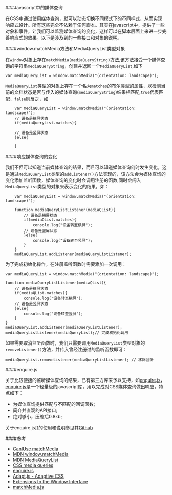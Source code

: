 ###Javascript中的媒体查询

在CSS中通过使用媒体查询，就可以动态切换不同模式下的不同样式，从而实现响应式设计。所有这些完全不依赖于任何脚本。其实在javascript中，提供了一些对象和事件，让我们可以监测媒体查询的变化，这样可以在脚本层面上来进一步完善响应式的效果。以下是涉及到的一些接口和对象的说明。

####window.matchMedia方法和MediaQueryList类型对象

在`window`对象上存在`matchMedia(mediaQueryString)`方法,该方法接受一个媒体查询的字符串`mediaQueryString`，创建并返回一个`MediaQueryList`,如下

	var mediaQueryList = window.matchMedia("(orientation: landscape)");

`MediaQueryList`类型的对象上存在一个名为`matches`的布尔类型的属性，以检测当前的文档状态是否与传入的媒体查询(`mediaQueryString`)结果相匹配,`true`代表匹配，`false`则反之，如

		var mediaQueryList = window.matchMedia("(orientation: landscape)");
		// 设备是横屏状态
		if(mediaQueryList.matches){

		// 设备是竖屏状态		
		}else{
		
		}
		
####响应媒体查询的变化		

我们不但可以知道当前媒体查询的结果，而且可以知道媒体查询何时发生变化，这是通过`MediaQueryList`类型的`addListener()`方法实现的，该方法会为媒体查询的变化添加监听函数，媒体查询的变化时会调用注册的函数,同时会闯入`MediaQueryList`类型的对象来表示变化的结果，如：

		var mediaQueryList = window.matchMedia("(orientation: landscape)");
		
		function mediaQueryListListener(mediaQList){
			// 设备是横屏状态
			if(mediaQList.matches){
				console.log("设备转至横屏");
			// 设备是竖屏状态		
			}else{
				console.log("设备转至竖屏");		
			}
		}
		mediaQueryList.addListener(mediaQueryListListener);
		
为了完成初始化操作，在注册监听函数时需要添加一次调用：

	var mediaQueryList = window.matchMedia("(orientation: landscape)");
		
	function mediaQueryListListener(mediaQList){
		// 设备是横屏状态
		if(mediaQList.matches){
			console.log("设备转至横屏");
		// 设备是竖屏状态		
		}else{
			console.log("设备转至竖屏");		
		}
	}
	mediaQueryList.addListener(mediaQueryListListener);
	mediaQueryListListener(mediaQueryList);// 完成初始化调用

如果需要取消监听函数时，我们只需要调用`MediaQueryList`类型对象的`removeListener()`方法，并传入曾经注册过的监听函数即可：

	mediaQueryList.removeListener(mediaQueryListListener); // 移除监听

####enquire.js	

关于比较便捷的监听媒体查询的结果，已有第三方库来予以支持，如[enquire.js][1]，[enquire.js][1]是一个轻量级的javascript库，用以完成对CSS媒体查询做出响应，特点如下：

+ 为媒体查询提供匹配与不匹配的回调函数;
+ 简介并直观的API接口;
+ 绝对够小，压缩后0.8kb;

关于enquire.js][1]的使用和说明参见其[Github](https://github.com/WickyNilliams/enquire.js)


####参考

+ [CanIUse matchMedia](http://caniuse.com/#feat=matchmedia)
+ [MDN window.matchMedia](https://developer.mozilla.org/en-US/docs/Web/API/Window/matchMedia)
+ [MDN MediaQueryList](https://developer.mozilla.org/en-US/docs/Web/API/MediaQueryList)
+ [CSS media queries](https://developer.mozilla.org/en-US/docs/Web/Guide/CSS/Media_queries)
+ [enquire.js][1]
+ [Adapt.js - Adaptive CSS](http://adapt.960.gs/)
+ [Extensions to the Window Interface](http://dev.w3.org/csswg/cssom-view/#extensions-to-the-window-interface)
+ [matchMedia.js](https://github.com/paulirish/matchMedia.js/)

[1]: http://wicky.nillia.ms/enquire.js/






